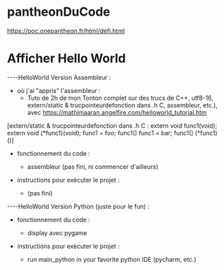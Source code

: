 # pantheonDuCode
https://poc.onepantheon.fr/html/defi.html

# Afficher Hello World

----HelloWorld Version Assembleur :
- où j'ai "appris" l'assembleur :
  - Tuto de 2h de mon Tonton complet sur des trucs de C++, utf8-16, extern/static & trucpointeurdefonction dans .h C, assembleur, etc.), avec https://mathimaaran.angelfire.com/helloworld_tutorial.htm

[extern/static & trucpointeurdefonction dans .h C :
extern void func1(void);
extern void (*func1)(void);
func1 = foo;
func1()
func1 = bar;
func1()
(*func1)()]

- fonctionnement du code :
  - assembleur (pas fini, ni commencer d'ailleurs)

- instructions pour exécuter le projet :
  - (pas fini)


----HelloWorld Version Python (juste pour le fun) :
- fonctionnement du code :
  - display avec pygame

- instructions pour exécuter le projet :
  - run main_python in your favorite python IDE (pycharm, etc.)